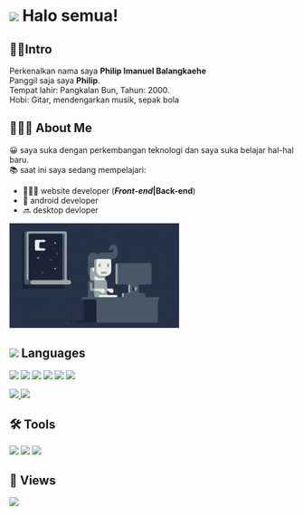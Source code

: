 # <img src="https://raw.githubusercontent.com/MartinHeinz/MartinHeinz/master/wave.gif" width="30px"> Halo semua! 

## 🙏🏻Intro
Perkenalkan nama saya **Philip Imanuel Balangkaehe**  
Panggil saja saya **Philip**.  
Tempat lahir: Pangkalan Bun, Tahun: 2000.  
Hobi: Gitar, mendengarkan musik, sepak bola  

## 🙍🏻‍♂️ About Me
😀 saya suka dengan perkembangan teknologi dan saya suka belajar hal-hal baru.  
📚 saat ini saya sedang mempelajari:
- 🏃🏻‍♂️ website developer (**_Front-end_|Back-end**)  
- 🏃 android developer  
- 🔜 desktop devloper
<img alt="Night Coding" src="https://raw.githubusercontent.com/AVS1508/AVS1508/master/assets/Night-Coding.gif"/>

## <img src = "https://media2.giphy.com/media/QssGEmpkyEOhBCb7e1/giphy.gif?cid=ecf05e47a0n3gi1bfqntqmob8g9aid1oyj2wr3ds3mg700bl&rid=giphy.gif" width = 32px> Languages
<p align="left">
  <img src="https://img.icons8.com/color/48/000000/java-coffee-cup-logo--v1.png"/>
  <img src="https://img.icons8.com/color/48/000000/html-5.png"/>
  <img src="https://img.icons8.com/color/48/000000/css3.png"/>
  <img src="https://img.icons8.com/color/50/000000/javascript--v2.png"/>
  <img src="https://img.icons8.com/color/48/000000/sql.png"/>
  <img src="https://img.icons8.com/officexs/50/000000/php-logo.png"/>
</p>
  
<p align="left">
<a href="https://github.com/pib0student">
  <img height="180em" src="https://github-readme-stats-eight-theta.vercel.app/api?username=pib0student&show_icons=true&theme=algolia&include_all_commits=true&count_private=true"/>
  <img height="180em" src="https://github-readme-stats-eight-theta.vercel.app/api/top-langs/?username=pib0student&layout=compact&langs_count=8&theme=algolia"/>
</a>
</p>

## 🛠 Tools
<p align="left">
  <img src="https://img.icons8.com/fluency/48/000000/visual-studio-code-2019.png"/>
  <img src="https://img.icons8.com/color/48/000000/intellij-idea.png"/>
  <img src="https://img.icons8.com/fluency/48/000000/android-studio--v2.png"/>
</p>

## 👀 Views
<a href="https://github.com/Meghna-DAS/github-profile-views-counter">
    <img src="https://komarev.com/ghpvc/?username=pib0student">
</a>



